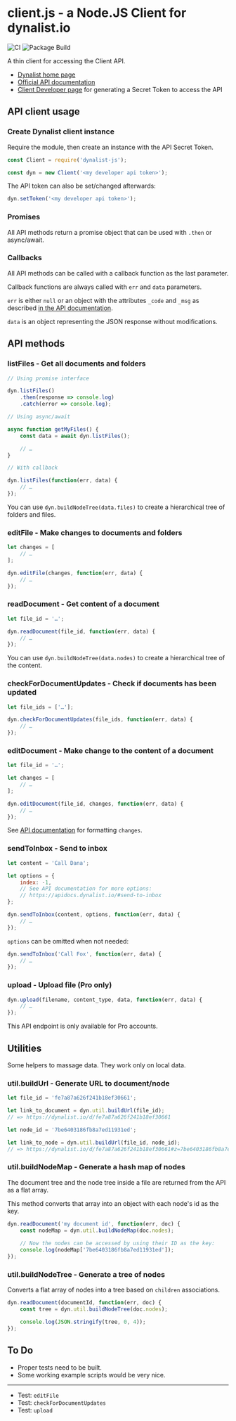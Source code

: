 # client.js - a Node.JS Client for dynalist.io

![CI](https://github.com/lasar/dynalist-js/workflows/Node.js%20CI/badge.svg) ![Package Build](https://github.com/lasar/dynalist-js/workflows/Node.js%20Package/badge.svg)

A thin client for accessing the Client API.

- [Dynalist home page](https://dynalist.io)
- [Official API documentation](https://apidocs.dynalist.io/)
- [Client Developer page](https://dynalist.io/developer) for generating a Secret Token to access the API

## API client usage

### Create Dynalist client instance

Require the module, then create an instance with the API Secret Token.

```js
const Client = require('dynalist-js');

const dyn = new Client('<my developer api token>');
```
    
The API token can also be set/changed afterwards:

```js
dyn.setToken('<my developer api token>');
```

### Promises

All API methods return a promise object that can be used with `.then` or async/await.

### Callbacks

All API methods can be called with a callback function as the last parameter.

Callback functions are always called with `err` and `data` parameters.

`err` is either `null` or an object with the attributes `_code` and `_msg` as described [in the API documentation](https://apidocs.dynalist.io/#common-error-reference).

`data` is an object representing the JSON response without modifications.

## API methods

### listFiles - Get all documents and folders

```js
// Using promise interface

dyn.listFiles()
    .then(response => console.log)
    .catch(error => console.log);

// Using async/await

async function getMyFiles() {
    const data = await dyn.listFiles();

    // …
}

// With callback

dyn.listFiles(function(err, data) {
    // …
});
```

You can use `dyn.buildNodeTree(data.files)` to create a hierarchical tree of folders and files.

### editFile - Make changes to documents and folders

```js
let changes = [
    // …
];

dyn.editFile(changes, function(err, data) {
    // …
});
```

### readDocument - Get content of a document

```js
let file_id = '…';

dyn.readDocument(file_id, function(err, data) {
    // …
});
```

You can use `dyn.buildNodeTree(data.nodes)` to create a hierarchical tree of the content.

### checkForDocumentUpdates - Check if documents has been updated

```js
let file_ids = ['…'];

dyn.checkForDocumentUpdates(file_ids, function(err, data) {
    // …
});
```

### editDocument - Make change to the content of a document

```js
let file_id = '…';

let changes = [
    // …
];

dyn.editDocument(file_id, changes, function(err, data) {
    // …
});
```

See [API documentation](https://apidocs.dynalist.io/#make-change-to-the-content-of-a-document) for formatting `changes`.

### sendToInbox - Send to inbox

```js
let content = 'Call Dana';

let options = {
    index: -1,
    // See API documentation for more options:
    // https://apidocs.dynalist.io/#send-to-inbox
};

dyn.sendToInbox(content, options, function(err, data) {
    // …
});
```

`options` can be omitted when not needed:

```js
dyn.sendToInbox('Call Fox', function(err, data) {
    // …
});
```
    
### upload - Upload file (Pro only)

```js
dyn.upload(filename, content_type, data, function(err, data) {
    // …
});
```

This API endpoint is only available for Pro accounts.

## Utilities

Some helpers to massage data. They work only on local data.

### util.buildUrl - Generate URL to document/node

```js
let file_id = 'fe7a87a626f241b18ef30661';

let link_to_document = dyn.util.buildUrl(file_id);
// => https://dynalist.io/d/fe7a87a626f241b18ef30661

let node_id = '7be6403186fb8a7ed11931ed';

let link_to_node = dyn.util.buildUrl(file_id, node_id);
// => https://dynalist.io/d/fe7a87a626f241b18ef30661#z=7be6403186fb8a7ed11931ed
```

### util.buildNodeMap - Generate a hash map of nodes

The document tree and the node tree inside a file are returned from the API as a flat array.

This method converts that array into an object with each node's id as the key. 

```js
dyn.readDocument('my document id', function(err, doc) {
    const nodeMap = dyn.util.buildNodeMap(doc.nodes);
    
    // Now the nodes can be accessed by using their ID as the key:
    console.log(nodeMap['7be6403186fb8a7ed11931ed']);
});
```

### util.buildNodeTree - Generate a tree of nodes

Converts a flat array of nodes into a tree based on `children` associations. 

```js
dyn.readDocument(documentId, function(err, doc) {
    const tree = dyn.util.buildNodeTree(doc.nodes);

    console.log(JSON.stringify(tree, 0, 4));
});
```

## To Do

- Proper tests need to be built.
- Some working example scripts would be very nice.

---

- Test: `editFile` 
- Test: `checkForDocumentUpdates` 
- Test: `upload` 
